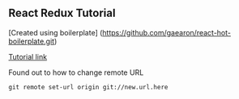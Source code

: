 ## React Redux Tutorial

[Created using boilerplate] (https://github.com/gaearon/react-hot-boilerplate.git)

[Tutorial link](http://www.jchapron.com/2015/08/14/getting-started-with-redux/)

Found out to how to change remote URL
<pre><code>git remote set-url origin git://new.url.here</code></pre>
